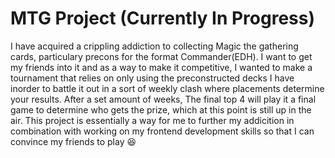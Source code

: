 # MTG Project (Currently In Progress)
I have acquired a crippling addiction to collecting Magic the gathering cards, particulary precons for the format Commander(EDH). 
I want to get my friends into it and as a way to make it competitive, I wanted to make a tournament that relies on only using the preconstructed decks
I have inorder to battle it out in a sort of weekly clash where placements determine your results. After a set amount of weeks, The final top 4 will play it a
final game to determine who gets the prize, which at this point is still up in the air. This project is essentially a way for me to further my addicition in combination with working on my 
frontend development skills so that I can convince my friends to play :laughing:
